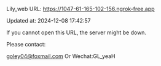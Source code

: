 Lily_web URL: https://1047-61-165-102-156.ngrok-free.app

Updated at: 2024-12-08 17:42:57

If you cannot open this URL, the server might be down.

Please contact: 

goley04@foxmail.com Or Wechat:GL_yeaH